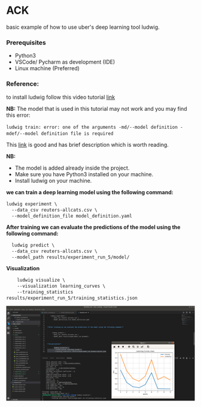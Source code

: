 # ACK
basic example of how to use uber's deep learning tool ludwig.


### Prerequisites
- Python3
- VSCode/ Pycharm as development (IDE)
- Linux machine (Preferred)


### Reference:
to install ludwig follow this video tutorial [link](https://www.youtube.com/watch?v=uSOsos2eKHI)

**NB:** The model that is used in this tutorial may not work and you may find this error:

`ludwig train: error: one of the arguments -md/--model definition -mdef/--model definition file is required`


This [link](https://towardsdatascience.com/introducing-ubers-ludwig-5bd275a73eda) is good and has brief description which is worth reading.

**NB:** 
- The model is added already inside the project.
- Make sure you have Python3 installed on your machine.
- Install ludwig on your machine.



**we can train a deep learning model using the following command:**

    ludwig experiment \
      --data_csv reuters-allcats.csv \
      --model_definition_file model_definition.yaml
      
      
      
**After training we can evaluate the predictions of the model using the following command:**

        
      ludwig predict \
      --data_csv reuters-allcats.csv \
      --model_path results/experiment_run_5/model/
      
      
      
**Visualization** 
     
        ludwig visualize \
        --visualization learning_curves \
        --training_statistics results/experiment_run_5/training_statistics.json  
        

![visualization](https://github.com/anjandebnath/uber_ludwig/blob/master/raw_img/123.png)     